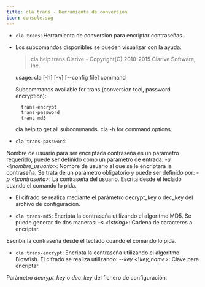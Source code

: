 ```yaml
---
title: cla trans - Herramienta de conversion
icon: console.svg
---
```

* `cla trans`: Herramienta de conversion para encriptar contraseñas.
* Los subcomandos disponibles se pueden visualizar con la ayuda:

    >cla help trans
    Clarive - Copyright(C) 2010-2015 Clarive Software, Inc.


    usage: cla [-h] [-v] [--config file] command <command-args>

    Subcommands available for trans (conversion tool, password encryption):

        trans-encrypt
        trans-password
        trans-md5

    cla help <command> to get all subcommands.
    cla <command> -h for command options.
  
 

* `cla trans-password`:

Nombre de usuario para ser encriptada contraseña es un parámetro requerido, puede ser definido como un parámetro de entrada:
    *-u <\nombre_usuario>*: Nombre de usuario al que se le encriptará la contraseña. Se trata de un parámetro obligatorio y puede ser definido por:
    *-p <\contraseña>*: La contraseña del usuario.
    Escrita desde el teclado cuando el comando lo pida.


* El cifrado se realiza mediante el parámetro decrypt_key o dec_key del archivo de configuración.


* `cla trans-md5`: Encripta la contraseña utilizando el algoritmo MD5. Se puede generar de dos maneras:
    *–s <\string>*: Cadena de caracteres a encriptar.

Escribir la contraseña desde el teclado cuando el comando lo pida.


* `cla trans-encrypt`: Encripta la contraseña utilizando el algoritmo Blowfish. El cifrado se realiza utilizando:
    *--key <\key_name>*: Clave para encriptar.

Parámetro *decrypt_key* o *dec_key* del fichero de configuración.